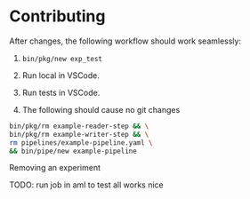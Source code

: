 # Contributing

After changes, the following workflow should work seamlessly:

1. `bin/pkg/new exp_test`
2. Run local in VSCode.
3. Run tests in VSCode.

4. The following should cause no git changes
```bash
bin/pkg/rm example-reader-step && \
bin/pkg/rm example-writer-step && \
rm pipelines/example-pipeline.yaml \
&& bin/pipe/new example-pipeline
```

Removing an experiment

TODO:
run job in aml to test all works nice
